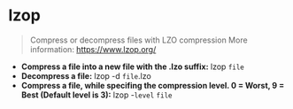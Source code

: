 # lzop
> Compress or decompress files with LZO compression
> More information: <https://www.lzop.org/>
- **Compress a file into a new file with the .lzo suffix:**
lzop `file`
- **Decompress a file:**
lzop -d `file`.lzo
- **Compress a file, while specifing the compression level. 0 = Worst, 9 = Best (Default level is 3):**
lzop -`level` `file`
